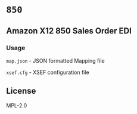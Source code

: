 # `850`

## Amazon X12 850 Sales Order EDI

### Usage

`map.json` - JSON formatted Mapping file

`xsef.cfg` - XSEF configuration file

## License 

MPL-2.0
